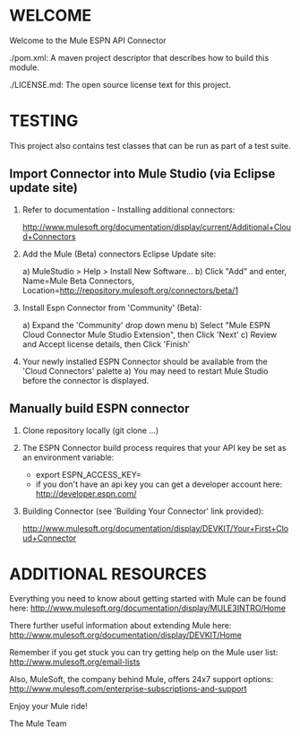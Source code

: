 
WELCOME
=======
Welcome to the Mule ESPN API Connector

./pom.xml:
A maven project descriptor that describes how to build this module.

./LICENSE.md:
The open source license text for this project.

TESTING
=======

This  project also contains test classes that can be run as part of a test
suite.

Import Connector into Mule Studio (via Eclipse update site)
-----------------------------------------------------------

1. Refer to documentation - Installing additional connectors:

	http://www.mulesoft.org/documentation/display/current/Additional+Cloud+Connectors

2. Add the Mule (Beta) connectors Eclipse Update site:

	a) MuleStudio > Help > Install New Software...
	b) Click "Add" and enter, Name=Mule Beta Connectors, Location=http://repository.mulesoft.org/connectors/beta/1
	
3. Install Espn Connector from 'Community' (Beta):

	a) Expand the 'Community' drop down menu
	b) Select "Mule ESPN Cloud Connector Mule Studio Extension", then Click 'Next'
	c) Review and Accept license details, then Click 'Finish'

4. Your newly installed ESPN Connector should be available from the 'Cloud Connectors' palette
	a) You may need to restart Mule Studio before the connector is displayed.
 
Manually build ESPN connector
-----------------------------

1. Clone repository locally (git clone ...)

2. The ESPN Connector build process requires that your API key be set as an environment variable:
	- export ESPN_ACCESS_KEY=<insert your ESPN API key here>
	- if you don't have an api key you can get a developer account here: http://developer.espn.com/ 

3. Building Connector (see 'Building Your Connector' link provided):

	http://www.mulesoft.org/documentation/display/DEVKIT/Your+First+Cloud+Connector

  
ADDITIONAL RESOURCES
====================
Everything you need to know about getting started with Mule can be found here:
http://www.mulesoft.org/documentation/display/MULE3INTRO/Home

There further useful information about extending Mule here:
http://www.mulesoft.org/documentation/display/DEVKIT/Home

Remember if you get stuck you can try getting help on the Mule user list:
http://www.mulesoft.org/email-lists

Also, MuleSoft, the company behind Mule, offers 24x7 support options:
http://www.mulesoft.com/enterprise-subscriptions-and-support

Enjoy your Mule ride!

The Mule Team
